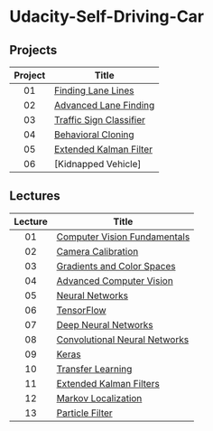 # Udacity-Self-Driving-Car
## Projects
|Project| Title |
| :---: | ----- |
|01|[Finding Lane Lines](project/p1-finding-lane-lines)
|02|[Advanced Lane Finding](project/p2-advanced-lane-finding)
|03|[Traffic Sign Classifier](project/p3-traffic-sign-classifier)
|04|[Behavioral Cloning](project/p4-behavioral-cloning)
|05|[Extended Kalman Filter](project/p5-extended-kalman-filter)
|06|[Kidnapped Vehicle]




## Lectures
|Lecture| Title |
| :---: | ----- |
|01|[Computer Vision Fundamentals](lecture/lecture01)
|02|[Camera Calibration](lecture/lecture02)
|03|[Gradients and Color Spaces](lecture/lecture03)
|04|[Advanced Computer Vision](lecture/lecture04)
|05|[Neural Networks](lecture/lecture05)
|06|[TensorFlow](lecture/lecture06)
|07|[Deep Neural Networks](lecture/lecture07)
|08|[Convolutional Neural Networks](lecture/lecture08)
|09|[Keras](lecture/lecture09)
|10|[Transfer Learning](lecture/lecture10)
|11|[Extended Kalman Filters](lecture/lecture11)
|12|[Markov Localization](lecture/lecture12)
|13|[Particle Filter](lecture/lecture13)

